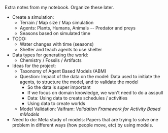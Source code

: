 Extra notes from my notebook. Organize these later.

- Create a simulation:
  - Terrain / Map size / Map simulation
  - Agents: Plants, Humans, Animals -- Predator and preys
  - Seasons based on simulated time
- TODO:
  - Water changes with time (seasons)
  - Shelter and teach agents to use shelter
- Data types for generating the world:
  - Chemistry / Fossils / Artifacts
- Ideas for the project:
  - Taxonomy of Agent Based Models (ABM)
  - Question: Impact of the data on the model: Data used to initiate
    the agents, to structure the model, and to validate the model
	- So the data is super important
	- If we focus on domain knowledge, we won't need to do a asspull
	- Data: Using data to create schedules / activities
	- Using data to create worlds
  - Model Validation: Valfram: *Validation Framework for Activity Based mModels*
- Need to do: Meta study of models: Papers that are trying to solve
  one problem in different ways (how people move, etc) by using
  models.
